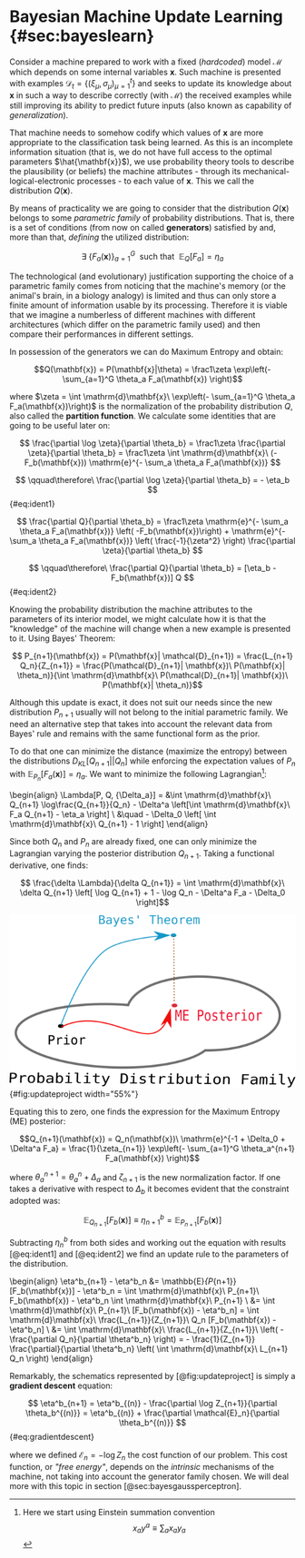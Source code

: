 
Bayesian Machine Update Learning  {#sec:bayeslearn}
=================================

Consider a machine prepared to work with a fixed (*hardcoded*) model $\mathcal{M}$ which depends on some internal variables $\mathbf{x}$. Such machine is presented with examples $\mathcal{D}_t = \left\{ (\xi_\mu, \sigma_\mu)_{\mu=1}^t \right\}$ and seeks to update its knowledge about $\mathbf{x}$ in such a way to describe correctly (with $\mathcal{M}$) the received examples while still improving its ability to predict future inputs (also known as capability of *generalization*). 

That machine needs to somehow codify which values of $\mathbf{x}$ are more appropriate to the classification task being learned. As this is an incomplete information situation (that is, we do not have full access to the optimal parameters $\hat{\mathbf{x}}$), we use probability theory tools to describe the plausibility (or beliefs) the machine attributes - through its mechanical-logical-electronic processes - to each value of $\mathbf{x}$. This we call the distribution $Q(\mathbf{x})$.

By means of practicality we are going to consider that the distribution $Q(\mathbf{x})$ belongs to some *parametric family* of probability distributions. That is, there is a set of conditions (from now on called **generators**) satisfied by and, more than that, *defining* the utilized distribution: 

$$ \exists\ \{F_a(\mathbf{x})\}_{a=1}^G\ \ \text{such that} \ \ \mathbb{E}_Q[F_a] = \eta_a $$

The technological (and evolutionary) justification supporting the choice of a parametric family comes from noticing that the machine's memory (or the animal's brain, in a biology analogy) is limited and thus can only store a finite amount of information usable by its processing. Therefore it is viable that we imagine a numberless of different machines with different architectures (which differ on the parametric family used) and then compare their performances in different settings.

In possession of the generators we can do Maximum Entropy and obtain:

$$Q(\mathbf{x}) = P(\mathbf{x}|\theta) = \frac1\zeta \exp\left(- \sum_{a=1}^G \theta_a F_a(\mathbf{x}) \right)$$

where $\zeta = \int \mathrm{d}\mathbf{x}\ \exp\left(- \sum_{a=1}^G \theta_a F_a(\mathbf{x})\right)$ is the normalization of the probability distribution $Q$, also called the **partition function**. We calculate some identities that are going to be useful later on:

$$  \frac{\partial \log \zeta}{\partial \theta_b} = \frac1\zeta \frac{\partial \zeta}{\partial \theta_b} = \frac1\zeta \int \mathrm{d}\mathbf{x}\ (-F_b(\mathbf{x})) \mathrm{e}^{- \sum_a \theta_a F_a(\mathbf{x})} $$
  
$$ \qquad\therefore\ \frac{\partial \log \zeta}{\partial \theta_b} = - \eta_b $$ {#eq:ident1}
  
$$  \frac{\partial Q}{\partial \theta_b} = \frac1\zeta \mathrm{e}^{- \sum_a \theta_a F_a(\mathbf{x})} \left( -F_b(\mathbf{x})\right) +  \mathrm{e}^{- \sum_a \theta_a F_a(\mathbf{x})} \left( \frac{-1}{\zeta^2} \right) \frac{\partial \zeta}{\partial \theta_b} $$

$$ \qquad\therefore\ \frac{\partial Q}{\partial \theta_b} = [\eta_b - F_b(\mathbf{x})] Q $$ {#eq:ident2}

Knowing the probability distribution the machine attributes to the parameters of its interior model, we might calculate how it is that the "knowledge" of the machine will change when a new example is presented to it. Using Bayes' Theorem:

$$ P_{n+1}(\mathbf{x}) = P(\mathbf{x}| \mathcal{D}_{n+1}) = \frac{L_{n+1} Q_n}{Z_{n+1}} = \frac{P(\mathcal{D}_{n+1}| \mathbf{x})\ P(\mathbf{x}| \theta_n)}{\int \mathrm{d}\mathbf{x}\ P(\mathcal{D}_{n+1}| \mathbf{x})\ P(\mathbf{x}| \theta_n)}$$

Although this update is exact, it does not suit our needs since the new distribution $P_{n+1}$ usually will not belong to the initial parametric family. We need an alternative step that takes into account the relevant data from Bayes' rule and remains with the same functional form as the prior.

To do that one can minimize the distance (maximize the entropy) between the distributions $D_{KL}[Q_{n+1}||Q_n]$ while enforcing the expectation values of $P_n$ with $\mathbb{E}_{P_n}[F_a(\mathbf{x})] = \eta_a$. We want to minimize the following Lagrangian[^einstein-summation]:


\begin{align}
     \Lambda[P, Q, \{\Delta_a\}] = &\int \mathrm{d}\mathbf{x}\ Q_{n+1} \log\frac{Q_{n+1}}{Q_n} - \Delta^a \left[\int \mathrm{d}\mathbf{x}\ F_a Q_{n+1} - \eta_a \right] \\
    &\quad - \Delta_0 \left[ \int \mathrm{d}\mathbf{x}\ Q_{n+1} - 1 \right]
\end{align}

Since both $Q_n$ and $P_n$ are already fixed, one can only minimize the Lagrangian varying the posterior distribution $Q_{n+1}$. Taking a functional derivative, one finds:

$$ \frac{\delta \Lambda}{\delta Q_{n+1}} = \int \mathrm{d}\mathbf{x}\ \delta Q_{n+1} \left[ \log Q_{n+1} + 1 - \log Q_n - \Delta^a F_a - \Delta_0 \right]$$

![Schematic representation of the update procedure done to revise the distribution $Q_n$. It goes as follows: one uses Bayes' Theorem (blue path) to get the new constraints and then updates the distribution through maximum entropy (red path), therefore minimizing the distance relative to the prior while enforcing the new expected values of the posterior.](images/em-updateproject.png){#fig:updateproject width="55%"}

Equating this to zero, one finds the expression for the Maximum Entropy (ME) posterior:

$$Q_{n+1}(\mathbf{x}) = Q_n(\mathbf{x})\ \mathrm{e}^{-1 + \Delta_0 + \Delta^a F_a} = \frac{1}{\zeta_{n+1}} \exp\left(- \sum_{a=1}^G \theta_a^{n+1} F_a(\mathbf{x}) \right)$$

where $\theta^{n+1}_a = \theta^n_a + \Delta_a$ and $\zeta_{n+1}$ is the
new normalization factor. If one takes a derivative with respect to
$\Delta_b$ it becomes evident that the constraint adopted was:

$$\mathbb{E}_{Q_{n+1}}[F_b(\mathbf{x})] \equiv \eta^b_{n+1} = \mathbb{E}_{P_{n+1}}[F_b(\mathbf{x})]$$

Subtracting $\eta^b_n$ from both sides and working out the equation with
results [@eq:ident1] and [@eq:ident2] we find an update rule to the parameters of the distribution.

\begin{align}
  \eta^b_{n+1} - \eta^b_n &= \mathbb{E}_{P_{n+1}}[F_b(\mathbf{x})] - \eta^b_n =  \int \mathrm{d}\mathbf{x}\ P_{n+1}\ F_b(\mathbf{x}) -  \eta^b_n \int \mathrm{d}\mathbf{x}\ P_{n+1} \\
  &= \int \mathrm{d}\mathbf{x}\ P_{n+1}\ [F_b(\mathbf{x}) -  \eta^b_n] = \int \mathrm{d}\mathbf{x}\ \frac{L_{n+1}}{Z_{n+1}}\ Q_n [F_b(\mathbf{x}) -  \eta^b_n] \\
  &=  \int \mathrm{d}\mathbf{x}\ \frac{L_{n+1}}{Z_{n+1}}\ \left( - \frac{\partial Q_n}{\partial \theta^b_n} \right) = - \frac{1}{Z_{n+1}} \frac{\partial}{\partial \theta^b_n} \left( \int \mathrm{d}\mathbf{x}\ L_{n+1} Q_n \right)
\end{align}

Remarkably, the schematics represented by [@fig:updateproject] is simply a **gradient descent** equation:

$$ \eta^b_{n+1} = \eta^b_{(n)} - \frac{\partial \log Z_{n+1}}{\partial \theta_b^{(n)}} = \eta^b_{(n)} + \frac{\partial \mathcal{E}_n}{\partial \theta_b^{(n)}} $$ {#eq:gradientdescent}

where we defined $\mathcal{E}_n = - \log Z_n$ the cost function of our problem. This cost function, or *"free energy"*, depends on the *intrinsic* mechanisms of the machine, not taking into account the generator family chosen. We will deal more with this topic in section [@sec:bayesgaussperceptron].


[^einstein-summation]:

    Here we start using Einstein summation convention $$ x_a y^a \equiv \sum_a x_a y_a $$
